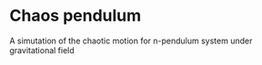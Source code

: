 # Chaos pendulum

A simutation of the chaotic motion for n-pendulum system under gravitational field